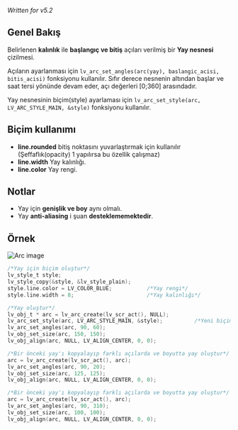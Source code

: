 _Written for v5.2_

## Genel Bakış

Belirlenen **kalınlık** ile **başlangıç ve bitiş** açıları verilmiş bir **Yay nesnesi** çizilmesi.

Açıların ayarlanması için `lv_arc_set_angles(arc(yay), baslangic_acisi, bitis_acisi)` fonksiyonu kullanılır. Sıfır derece nesnenin altından başlar ve saat tersi yönünde devam eder, açı değerleri [0;360] arasındadır.

Yay nesnesinin biçim(style) ayarlaması için `lv_arc_set_style(arc, LV_ARC_STYLE_MAIN, &style)` fonksiyonu kullanılır.

## Biçim kullanımı
- **line.rounded** bitiş noktasını yuvarlaştırmak için kullanılır (Şeffaflık(opacity) 1 yapılırsa bu özellik çalışmaz)
- **line.width** Yay kalınlığı.
- **line.color** Yay rengi.

## Notlar
-  Yay için **genişlik ve boy** aynı olmalı.
-  Yay **anti-aliasing** i şuan **desteklememektedir**.

## Örnek

![Arc image](http://doc.littlevgl.com/img/arc-lv_arc.png)

```c
/*Yay için biçim oluştur*/
lv_style_t style;
lv_style_copy(&style, &lv_style_plain);
style.line.color = LV_COLOR_BLUE;           /*Yay rengi*/
style.line.width = 8;                       /*Yay kalınlığı*/

/*Yay oluştur*/
lv_obj_t * arc = lv_arc_create(lv_scr_act(), NULL);
lv_arc_set_style(arc, LV_ARC_STYLE_MAIN, &style);          /*Yeni biçim kullanımı*/
lv_arc_set_angles(arc, 90, 60);
lv_obj_set_size(arc, 150, 150);
lv_obj_align(arc, NULL, LV_ALIGN_CENTER, 0, 0);

/*Bir önceki yay'ı kopyalayıp farklı açılarda ve boyutta yay oluştur*/
arc = lv_arc_create(lv_scr_act(), arc);
lv_arc_set_angles(arc, 90, 20);
lv_obj_set_size(arc, 125, 125);
lv_obj_align(arc, NULL, LV_ALIGN_CENTER, 0, 0);

/*Bir önceki yay'ı kopyalayıp farklı açılarda ve boyutta yay oluştur*/
arc = lv_arc_create(lv_scr_act(), arc);
lv_arc_set_angles(arc, 90, 310);
lv_obj_set_size(arc, 100, 100);
lv_obj_align(arc, NULL, LV_ALIGN_CENTER, 0, 0);
```
